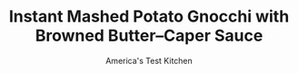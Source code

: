 ---
layout: ../../layouts/MarkdownPostLayout.astro
title: Instant Mashed Potato Gnocchi with Browned Butter–Caper Sauce
author: America's Test Kitchen
pubDate: 2023-03-15
description: "These tender, plump dumplings are easy to make and delightful to eat."
image_url: https://res.cloudinary.com/hksqkdlah/image/upload/ar_1:1,c_fill,dpr_2.0,f_auto,fl_lossy.progressive.strip_profile,g_faces:auto,q_auto:low,w_344/SFS_InstantMashedPotatoGnocchiLemonCaperBrownedButter_007_viujzc
tags: ["Main Courses","Italian","Pasta","Potatoes","Cheese","Vegetarian"]
calories: 1320
protein: 6
carbohydrates: 32
fats: 
fiber: 1
ingredients: ["2 cups (4 ounces) plain, instant mashed potato flakes","1 cup (5 ounces), all-purpose flour","2 teaspoons, table salt, plus salt for cooking gnocchi","1½ cups, water","1 , large egg","6 tablespoons, unsalted butter","2 tablespoons, minced shallot","2 tablespoons, capers, minced","1 tablespoon, lemon juice",", Grated Parmesan cheese"]
serves: 4
time: "1½ hours"
instructions: ["FOR THE GNOCCHI: Whisk potato flakes, flour, and salt together in large bowl. Whisk water and egg together in separate bowl. Add water mixture to potato flake mixture and stir with wooden spoon until fully combined and mixture forms dough ball. Let sit for 3 minutes for potato flakes and flour to hydrate.","Turn out dough onto lightly floured counter and knead until dough has texture of Play-Doh and springs back halfway when poked with your finger, about 3 minutes. Lightly dust dough with flour and let rest on counter for 5 minutes.","Divide dough into 6 equal pieces. On very lightly floured counter, roll 1 piece into ¾-inch-thick rope. Lightly dust rope with flour. Using floured bench scraper, cut rope crosswise into ¾-inch pieces; transfer gnocchi to lightly floured rimmed baking sheet. Repeat with remaining dough pieces.","Press gnocchi, cut side down, on tines of fork, then roll downward to create grooves. If dough sticks, dust your thumb and fork with flour. Return gnocchi to sheet.","FOR THE SAUCE: Melt butter in 12-inch skillet over medium heat. Cook, swirling skillet often, until butter is color of milk chocolate and has toasty aroma, 3 to 5 minutes. Add shallot and cook until fragrant, about 30 seconds. Off heat, stir in capers and lemon juice. Cover to keep warm.","Bring 4 quarts water to boil in large pot over high heat. Add 1 tablespoon salt to boiling water. Add half of gnocchi, then stir gently to keep from sticking. Simmer until just cooked through and gnocchi float to top, about 1½ minutes. Using spider skimmer or slotted spoon, transfer gnocchi to skillet with sauce. Return water to boil and repeat with remaining gnocchi.","Place skillet over medium-high heat. Cook, stirring gently, until hot throughout and gnocchi are well coated with sauce, about 2 minutes. Season with salt to taste. Sprinkle with Parmesan and serve.","TO MAKE AHEAD: At end of step 4, gnocchi can be frozen on sheet. Once frozen, transfer to airtight container or zipper‑lock bag and keep frozen for up to 1 month. Cook from frozen and increase cooking time to 3 minutes."]
nutrition: ["163 mg Potassium","88 mg Phosphorus","29 mg Calcium","2 mg Iron","17 mg Magnesium","464 mg Sodium","19 g Fat","2 mg Niacin (B3)","5 g Monounsaturated","1 g Polyunsaturated","2 mg Vitamin C","92 mg Cholesterol","11 g Saturated","1 g Fiber","54 µg Folic acid","22 µg Folate (food)","4 µg Vitamin K","140 g Water","32 g Carbs","115 µg Folate equivalent (total)","6 g Protein","178 µg Vitamin A","330 kcal Energy","1320 calories"]
notes: "For this recipe we used Idahoan Original Mashed Potatoes. Do not use flavored instant mashed potato flakes. It is important to knead the dough to the texture of Play-Doh in step 2, or it will be too tender and difficult to roll into ropes. In step 3, be sure to very lightly dust the counter with flour before rolling the dough into ropes to keep them from sticking. If using salt-packed capers, rinse them before mincing."
---